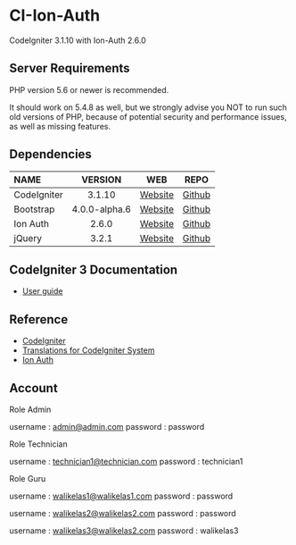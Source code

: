 # CI-Ion-Auth

CodeIgniter 3.1.10 with Ion-Auth 2.6.0

## Server Requirements

PHP version 5.6 or newer is recommended.

It should work on 5.4.8 as well, but we strongly advise you NOT to run such old versions of PHP, because of potential security and performance issues, as well as missing features.

## Dependencies

| NAME        |    VERSION    |                     WEB                      |                             REPO                             |
| :---------- | :-----------: | :------------------------------------------: | :----------------------------------------------------------: |
| CodeIgniter |    3.1.10     |     [Website](https://codeigniter.com/)      |      [Github](https://github.com/bcit-ci/CodeIgniter/)       |
| Bootstrap   | 4.0.0-alpha.6 | [Website](http://v4-alpha.getbootstrap.com/) |         [Github](https://github.com/twbs/bootstrap)          |
| Ion Auth    |     2.6.0     |  [Website](http://benedmunds.com/ion_auth)   | [Github](https://github.com/benedmunds/CodeIgniter-Ion-Auth) |
| jQuery      |     3.2.1     |        [Website](https://jquery.com/)        |          [Github](https://github.com/jquery/jquery)          |

## CodeIgniter 3 Documentation

- [User guide](https://codeigniter.com/user_guide)

## Reference

- [CodeIgniter](https://github.com/bcit-ci/CodeIgniter)
- [Translations for CodeIgniter System](https://github.com/bcit-ci/codeigniter3-translations)
- [Ion Auth](https://github.com/benedmunds/CodeIgniter-Ion-Auth)

## Account

Role Admin

username : admin@admin.com
password : password

Role Technician

username : technician1@technician.com
password : technician1

Role Guru

username : walikelas1@walikelas1.com
password : password

username : walikelas2@walikelas2.com
password : password

username : walikelas3@walikelas2.com
password : walikelas3
